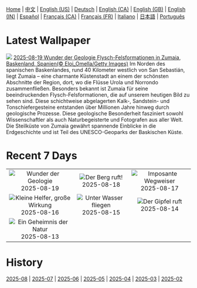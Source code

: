 [Home](../README.md) | [中文](zh-CN.md) | [English (US)](en-US.md) | [Deutsch](de-DE.md) | [English (CA)](en-CA.md) | [English (GB)](en-GB.md) | [English (IN)](en-IN.md) | [Español](es-ES.md) | [Français (CA)](fr-CA.md) | [Français (FR)](fr-FR.md) | [Italiano](it-IT.md) | [日本語](ja-JP.md) | [Português](pt-BR.md)

# Latest Wallpaper
![](https://www.bing.com/th?id=OHR.GipuzcoaSummer_DE-DE5130461802_UHD.jpg)
[2025-08-19 Wunder der Geologie Flysch-Felsformationen in Zumaia, Baskenland, Spanien(© Eloi_Omella/Getty Images)](https://www.bing.com/th?id=OHR.GipuzcoaSummer_DE-DE5130461802_UHD.jpg)
Im Norden des spanischen Baskenlandes, rund 40 Kilometer westlich von San Sebastián, liegt Zumaia – eine charmante Küstenstadt an einem der schönsten Abschnitte der Region, dort, wo die Flüsse Urola und Norrondo zusammenfließen. Besonders bekannt ist Zumaia für seine beeindruckenden Flysch-Felsformationen, die auf unserem heutigen Bild zu sehen sind. Diese schichtweise abgelagerten Kalk-, Sandstein- und Tonschiefergesteine entstanden über Millionen Jahre hinweg durch geologische Prozesse. Diese geologische Besonderheit fasziniert sowohl Wissenschaftler als auch Naturbegeisterte und Fotografen aus aller Welt. Die Steilküste von Zumaia gewährt spannende Einblicke in die Erdgeschichte und ist Teil des UNESCO-Geoparks der Baskischen Küste.

# Recent 7 Days
|  |  |  |
|:---:|:---:|:---:|
| ![](https://www.bing.com/th?id=OHR.GipuzcoaSummer_DE-DE5130461802_400x240.jpg "Wunder der Geologie") 2025-08-19 | ![](https://www.bing.com/th?id=OHR.GermanyHiker_DE-DE4106707068_400x240.jpg "Der Berg ruft!") 2025-08-18 | ![](https://www.bing.com/th?id=OHR.LyngvigLighthouse_DE-DE8062219926_400x240.jpg "Imposante Wegweiser") 2025-08-17 |
| ![](https://www.bing.com/th?id=OHR.ColorfulBeehives_DE-DE0790331743_400x240.jpg "Kleine Helfer, große Wirkung") 2025-08-16 | ![](https://www.bing.com/th?id=OHR.SpottedEagleRay_DE-DE1512505039_400x240.jpg "Unter Wasser fliegen") 2025-08-15 | ![](https://www.bing.com/th?id=OHR.PizNairPeak_DE-DE6932582005_400x240.jpg "Der Gipfel ruft") 2025-08-14 |
| ![](https://www.bing.com/th?id=OHR.CoronaArch_DE-DE6360631129_400x240.jpg "Ein Geheimnis der Natur") 2025-08-13 |  |  |

# History
[2025-08](../archives/wallpaper/de-DE/w_2025_08.md) | [2025-07](../archives/wallpaper/de-DE/w_2025_07.md) | [2025-06](../archives/wallpaper/de-DE/w_2025_06.md) | [2025-05](../archives/wallpaper/de-DE/w_2025_05.md) | [2025-04](../archives/wallpaper/de-DE/w_2025_04.md) | [2025-03](../archives/wallpaper/de-DE/w_2025_03.md) | [2025-02](../archives/wallpaper/de-DE/w_2025_02.md)
